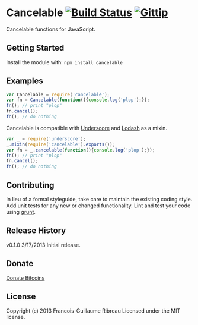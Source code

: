 # Cancelable [![Build Status](https://drone.io/github.com/FGRibreau/cancelable/status.png)](https://drone.io/github.com/FGRibreau/cancelable/latest) [![Gittip](http://badgr.co/gittip/fgribreau.png)](https://www.gittip.com/fgribreau/)

Cancelable functions for JavaScript.

## Getting Started
Install the module with: `npm install cancelable`

## Examples

```javascript
var Cancelable = require('cancelable');
var fn = Cancelable(function(){console.log('plop');});
fn(); // print "plop"
fn.cancel();
fn(); // do nothing
```

Cancelable is compatible with [Underscore](http://underscorejs.org/) and [Lodash](http://lodash.com/) as a mixin.

```javascript
var _ = require('underscore');
_.mixin(require('cancelable').exports());
var fn = _.cancelable(function(){console.log('plop');});
fn(); // print "plop"
fn.cancel();
fn(); // do nothing
```
## Contributing
In lieu of a formal styleguide, take care to maintain the existing coding style. Add unit tests for any new or changed functionality. Lint and test your code using [grunt](https://github.com/cowboy/grunt).

## Release History
v0.1.0 3/17/2013 Initial release.

## Donate
[Donate Bitcoins](https://coinbase.com/checkouts/fc3041b9d8116e0b98e7d243c4727a30)

## License
Copyright (c) 2013 Francois-Guillaume Ribreau
Licensed under the MIT license.
